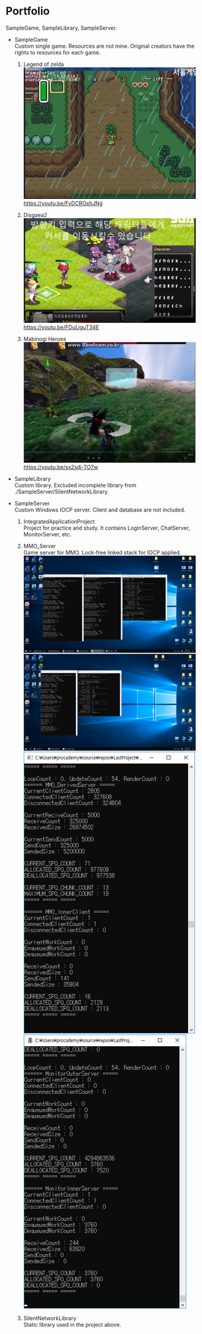 # Portfolio
  SampleGame, SampleLibrary, SampleServer.

* SampleGame  
  Custom single game. Resources are not mine. Original creators have the rights to resources for each game.
  
  1. Legend of zelda  
![Legend of zelda](./SampleGame/LegendOfZelda/PlayScreenshot.jpg)  
  https://youtu.be/FyDCROxhJNg

  2. Disgaea2  
 ![Disgaea2](./SampleGame/Disgaea2/PlayScreenshot.jpg)  
   https://youtu.be/FDuLjguT34E
 
  3. Mabinogi Heroes  
 ![Mabinogi Heroes](./SampleGame/MabinogiHeroes/PlayScreenshot.jpg)  
   https://youtu.be/sx2sdj-TO7w

* SampleLibrary  
  Custom library. Excluded incomplete library from ./SampleServer/SilentNetworkLibrary.
  
* SampleServer  
  Custom Windows IOCP server. Client and database are not included.

  1. IntegratedApplicationProject  
  Project for practice and study. It contains LoginServer, ChatServer, MonitorServer, etc.

  2. MMO_Server  
  Game server for MMO. Lock-free linked stack for IOCP applied.  
  ![AllServer](./SampleServer/TestingEXE/AllServer.png)
  ![GameServer&Dummy](./SampleServer/TestingEXE/GameServer&Dummy.png)
  ![GameServer](./SampleServer/TestingEXE/GameServer.png) ![MonitorServer](./SampleServer/TestingEXE/MonitorServer.png)
  
  3. SilentNetworkLibrary  
  Static library used in the project above.
